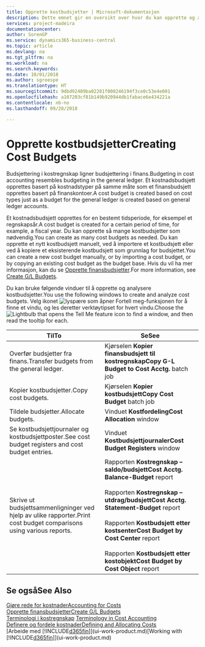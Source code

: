 ```yaml
---
title: Opprette kostbudsjetter | Microsoft-dokumentasjon
description: Dette emnet gir en oversikt over hvor du kan opprette og analysere kostbudsjetter.
services: project-madeira
documentationcenter: 
author: SorenGP
ms.service: dynamics365-business-central
ms.topic: article
ms.devlang: na
ms.tgt_pltfrm: na
ms.workload: na
ms.search.keywords: 
ms.date: 10/01/2018
ms.author: sgroespe
ms.translationtype: HT
ms.sourcegitcommit: 9dbd92409ba02281f008246194f3ce0c53e4e001
ms.openlocfilehash: a107203cf81b149b920944db1fabace6e434221a
ms.contentlocale: nb-no
ms.lasthandoff: 09/28/2018

---
```

# <a name="creating-cost-budgets"></a><span data-ttu-id="87192-103">Opprette kostbudsjetter</span><span class="sxs-lookup"><span data-stu-id="87192-103">Creating Cost Budgets</span></span>
<span data-ttu-id="87192-104">Budsjettering i kostregnskap ligner budsjettering i finans.</span><span class="sxs-lookup"><span data-stu-id="87192-104">Budgeting in cost accounting resembles budgeting in the general ledger.</span></span> <span data-ttu-id="87192-105">Et kostnadsbudsjett opprettes basert på kostnadstyper på samme måte som et finansbudsjett opprettes basert på finanskontoer.</span><span class="sxs-lookup"><span data-stu-id="87192-105">A cost budget is created based on cost types just as a budget for the general ledger is created based on general ledger accounts.</span></span>  

<span data-ttu-id="87192-106">Et kostnadsbudsjett opprettes for en bestemt tidsperiode, for eksempel et regnskapsår.</span><span class="sxs-lookup"><span data-stu-id="87192-106">A cost budget is created for a certain period of time, for example, a fiscal year.</span></span> <span data-ttu-id="87192-107">Du kan opprette så mange kostbudsjetter som nødvendig.</span><span class="sxs-lookup"><span data-stu-id="87192-107">You can create as many cost budgets as needed.</span></span> <span data-ttu-id="87192-108">Du kan opprette et nytt kostbudsjett manuelt, ved å importere et kostbudsjett eller ved å kopiere et eksisterende kostbudsjett som grunnlag for budsjettet.</span><span class="sxs-lookup"><span data-stu-id="87192-108">You can create a new cost budget manually, or by importing a cost budget, or by copying an existing cost budget as the budget base.</span></span> <span data-ttu-id="87192-109">Hvis du vil ha mer informasjon, kan du se [Opprette finansbudsjetter](finance-how-create-budgets.md).</span><span class="sxs-lookup"><span data-stu-id="87192-109">For more information, see [Create G/L Budgets](finance-how-create-budgets.md).</span></span>

<span data-ttu-id="87192-110">Du kan bruke følgende vinduer til å opprette og analysere kostbudsjetter.</span><span class="sxs-lookup"><span data-stu-id="87192-110">You use the following windows to create and analyze cost budgets.</span></span> <span data-ttu-id="87192-111">Velg ikonet ![lyspære som åpner Fortell meg-funksjonen](media/ui-search/search_small.png "Fortell hva du vil gjøre ikonet") for å finne et vindu, og les deretter verktøytipset for hvert vindu.</span><span class="sxs-lookup"><span data-stu-id="87192-111">Choose the ![Lightbulb that opens the Tell Me feature](media/ui-search/search_small.png "Tell me what you want to do") icon to find a window, and then read the tooltip for each.</span></span>

|<span data-ttu-id="87192-112">Til</span><span class="sxs-lookup"><span data-stu-id="87192-112">To</span></span>|<span data-ttu-id="87192-113">Se</span><span class="sxs-lookup"><span data-stu-id="87192-113">See</span></span>|  
|--------|---------|  
|<span data-ttu-id="87192-114">Overfør budsjetter fra finans.</span><span class="sxs-lookup"><span data-stu-id="87192-114">Transfer budgets from the general ledger.</span></span>|<span data-ttu-id="87192-115">Kjørselen **Kopier finansbudsjett til kostregnskap**</span><span class="sxs-lookup"><span data-stu-id="87192-115">**Copy G-L Budget to Cost Acctg.** batch job</span></span>|  
|<span data-ttu-id="87192-116">Kopier kostbudsjetter.</span><span class="sxs-lookup"><span data-stu-id="87192-116">Copy cost budgets.</span></span>|<span data-ttu-id="87192-117">Kjørselen **Kopier kostbudsjett**</span><span class="sxs-lookup"><span data-stu-id="87192-117">**Copy Cost Budget** batch job</span></span>|  
|<span data-ttu-id="87192-118">Tildele budsjetter.</span><span class="sxs-lookup"><span data-stu-id="87192-118">Allocate budgets.</span></span>|<span data-ttu-id="87192-119">Vinduet **Kostfordeling**</span><span class="sxs-lookup"><span data-stu-id="87192-119">**Cost Allocation** window</span></span>|  
|<span data-ttu-id="87192-120">Se kostbudsjettjournaler og kostbudsjettposter.</span><span class="sxs-lookup"><span data-stu-id="87192-120">See cost budget registers and cost budget entries.</span></span>|<span data-ttu-id="87192-121">Vinduet **Kostbudsjettjournaler**</span><span class="sxs-lookup"><span data-stu-id="87192-121">**Cost Budget Registers** window</span></span>|  
|<span data-ttu-id="87192-122">Skrive ut budsjettsammenligninger ved hjelp av ulike rapporter.</span><span class="sxs-lookup"><span data-stu-id="87192-122">Print cost budget comparisons using various reports.</span></span>|<span data-ttu-id="87192-123">Rapporten **Kostregnskap – saldo/budsjett**</span><span class="sxs-lookup"><span data-stu-id="87192-123">**Cost Acctg. Balance-Budget** report</span></span><br /><br /> <span data-ttu-id="87192-124">Rapporten **Kostregnskap – utdrag/budsjett**</span><span class="sxs-lookup"><span data-stu-id="87192-124">**Cost Acctg. Statement-Budget** report</span></span><br /><br /> <span data-ttu-id="87192-125">Rapporten **Kostbudsjett etter kostsenter**</span><span class="sxs-lookup"><span data-stu-id="87192-125">**Cost Budget by Cost Center** report</span></span><br /><br /> <span data-ttu-id="87192-126">Rapporten **Kostbudsjett etter kostobjekt**</span><span class="sxs-lookup"><span data-stu-id="87192-126">**Cost Budget by Cost Object** report</span></span>|  

## <a name="see-also"></a><span data-ttu-id="87192-127">Se også</span><span class="sxs-lookup"><span data-stu-id="87192-127">See Also</span></span>  
[<span data-ttu-id="87192-128">Gjøre rede for kostnader</span><span class="sxs-lookup"><span data-stu-id="87192-128">Accounting for Costs</span></span>](finance-manage-cost-accounting.md)  
[<span data-ttu-id="87192-129">Opprette finansbudsjetter</span><span class="sxs-lookup"><span data-stu-id="87192-129">Create G/L Budgets</span></span>](finance-how-create-budgets.md)  
<span data-ttu-id="87192-130">[Terminologi i kostregnskap](finance-terminology-in-cost-accounting.md) </span><span class="sxs-lookup"><span data-stu-id="87192-130">[Terminology in Cost Accounting](finance-terminology-in-cost-accounting.md) </span></span>  
[<span data-ttu-id="87192-131">Definere og fordele kostnader</span><span class="sxs-lookup"><span data-stu-id="87192-131">Defining and Allocating Costs</span></span>](finance-define-and-allocate-costs.md)  
<span data-ttu-id="87192-132">[Arbeide med [!INCLUDE[d365fin](includes/d365fin_md.md)]](ui-work-product.md)</span><span class="sxs-lookup"><span data-stu-id="87192-132">[Working with [!INCLUDE[d365fin](includes/d365fin_md.md)]](ui-work-product.md)</span></span>

